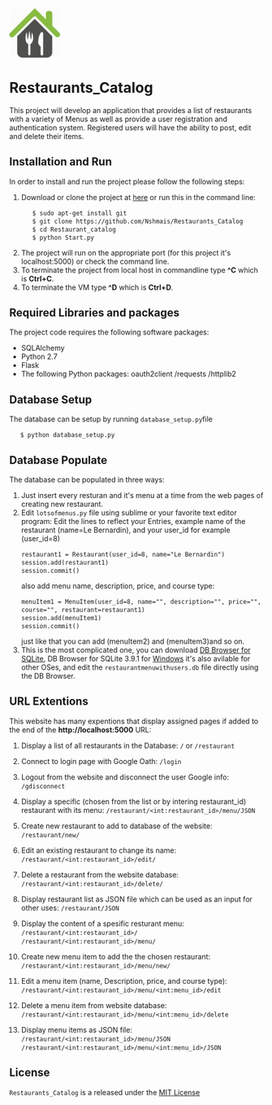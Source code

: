 <img src="Restaurant_Icon.png" width="100">

# Restaurants_Catalog
This project will develop an application that provides a list of restaurants with a variety of Menus as well as provide a user registration and authentication system. Registered users will have the ability to post, edit and delete their items.

## Installation and Run
In order to install and run the project please follow the following steps:
1. Download or clone the project at [here](https://github.com/Nshmais/Restaurants_Catalog) or run this in the command line:
   ```
      $ sudo apt-get install git
      $ git clone https://github.com/Nshmais/Restaurants_Catalog
      $ cd Restaurant_catalog
      $ python Start.py 
   ```
2. The project will run on the appropriate port (for this project it's localhost:5000) or check the command line.
3. To terminate the project from local host in commandline type  **^C** which is **Ctrl+C**.
4. To terminate the VM type  **^D** which is **Ctrl+D**.

## Required Libraries and packages
The project code requires the following software packages:
- SQLAlchemy
- Python 2.7
- Flask
- The following Python packages: oauth2client /requests /httplib2

## Database Setup
The database can be setup by running `database_setup.py`file
```
   $ python database_setup.py
```

## Database Populate
The database can be populated in three ways:
1. Just insert every resturan and it's menu at a time from the web pages of creating new restaurant.
2. Edit `lotsofmenus.py` file using sublime or your favorite text editor program:
   Edit the lines to reflect your Entries, example name of the restaurant (name=Le Bernardin), and your user_id for example (user_id=8)
   ```
   restaurant1 = Restaurant(user_id=8, name="Le Bernardin")
   session.add(restaurant1)
   session.commit()
   ```
   also add menu name, description, price, and course type:  
   ```
   menuItem1 = MenuItem(user_id=8, name="", description="", price="", course="", restaurant=restaurant1)
   session.add(menuItem1)
   session.commit()
   ```
   just like that you can add (menuItem2) and (menuItem3)and so on.
3. This is the most complicated one, you can download [DB Browser for SQLite](http://sqlitebrowser.org/), DB Browser for SQLite 3.9.1 for [Windows](https://github.com/sqlitebrowser/sqlitebrowser/releases/tag/v3.9.1) it's also avilable for other OSes, and edit the `restaurantmenuwithusers.db` file directly using the DB Browser. 
## URL Extentions 
This website has many expentions that display assigned pages if added to the end of the **http://localhost:5000** URL:
1. Display a list of all restaurants in the Database:
`/` or `/restaurant`
2. Connect to login page with Google Oath:
`/login`
3. Logout from the website and disconnect the user Google info:  
`/gdisconnect`
4. Display a specific (chosen from the list or by intering restaurant_id) restaurant with its menu:
`/restaurant/<int:restaurant_id>/menu/JSON`
5. Create new restaurant to add to database of the website:
`/restaurant/new/`
6. Edit an existing restaurant to change its name:
`/restaurant/<int:restaurant_id>/edit/`
7. Delete a restaurant from the website database:
`/restaurant/<int:restaurant_id>/delete/`
8. Display restaurant list as JSON file which can be used as an input for other uses: 
`/restaurant/JSON`

9. Display the content of a spesific resturant menu:
`/restaurant/<int:restaurant_id>/`
`/restaurant/<int:restaurant_id>/menu/`
10. Create new menu item to add the the chosen restaurant:
`/restaurant/<int:restaurant_id>/menu/new/`
11. Edit a menu item (name, Description, price, and course type):
`/restaurant/<int:restaurant_id>/menu/<int:menu_id>/edit`
12. Delete a menu item from website database:
`/restaurant/<int:restaurant_id>/menu/<int:menu_id>/delete`
13. Display menu items as JSON file:
`/restaurant/<int:restaurant_id>/menu/JSON`
`/restaurant/<int:restaurant_id>/menu/<int:menu_id>/JSON`


## License
`Restaurants_Catalog` is a released under the [MIT License](https://opensource.org/licenses/MIT)

